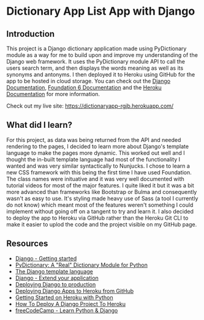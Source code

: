 # Dictionary App List App with Django

## Introduction

This project is a Django dictionary application made using PyDictionary module as a way for me to build upon and improve my understanding of the Django web framework. It uses the PyDictionary module API to call the users search term, and then displays the words meaning as well as its synonyms and antonyms. I then deployed it to Heroku using GitHub for the app to be hosted in cloud storage. You can check out the [Django Documentation](https://docs.djangoproject.com/en/3.2/), [Foundation 6 Documentation](https://get.foundation/sites/docs/) and the [Heroku Documentation](https://devcenter.heroku.com/categories/reference) for more information.

Check out my live site: https://dictionaryapp-rgjb.herokuapp.com/

## What did I learn?

For this project, as data was being returned from the API and needed rendering to the pages, I decided to learn more about Django's template language to make the pages more dynamic. This worked out well and I thought the in-built template language had most of the functionality I wanted and was very similar syntactically to Nunjucks. I chose to learn a new CSS framework with this being the first time I have used Foundation. The class names were inituative and it was very well documented with tutorial videos for most of the major features. I quite liked it but it was a bit more advanced than frameworks like Bootstrap or Bulma and consequently wasn't as easy to use. It's styling made heavy use of Sass (a tool I currently do not know) which meant most of the features weren't something I could implement without going off on a tangent to try and learn it. I also decided to deploy the app to Heroku via GitHub rather than the Heroku Git CLI to make it easier to uplod the code and the project visible on my GitHub page.

## Resources

* [Django - Getting started](https://docs.djangoproject.com/en/3.2/intro/)
* [PyDictionary: A "Real" Dictionary Module for Python](https://pypi.org/project/PyDictionary/)
* [The Django template language](https://docs.djangoproject.com/en/3.1/ref/templates/language/)
* [Django - Extend your application](https://tutorial.djangogirls.org/en/extend_your_application/)
* [Deploying Django to production](https://developer.mozilla.org/en-US/docs/Learn/Server-side/Django/Deployment)
* [Deploying Django Apps to Heroku from GitHub](https://stackabuse.com/deploying-django-apps-to-heroku-from-github/)
* [Getting Started on Heroku with Python](https://devcenter.heroku.com/articles/getting-started-with-python)
* [How To Deploy A Django Project To Heroku](https://www.codewithtomi.ml/2020/12/how-to-deploy-django-project-to-heroku.html)
* [freeCodeCamp - Learn Python & Django](https://www.youtube.com/watch?v=qPtScmB8CgA)